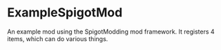 # ExampleSpigotMod
An example mod using the SpigotModding mod framework. It registers 4 items, which can do various things.
